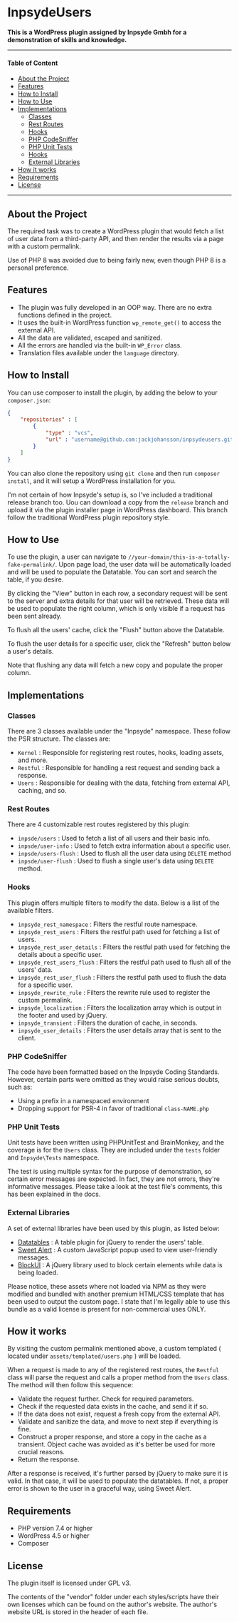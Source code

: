 # InpsydeUsers

**This is a WordPress plugin assigned by Inpsyde Gmbh for a demonstration of skills and knowledge.**

----------------------------------------------------------------

#### Table of Content

- [About the Project](#about-the-project)
- [Features](#features)
- [How to Install](#how-to-install)
- [How to Use](#how-to-use)
- [Implementations](#implementations)
    - [Classes](#imp-classes)
    - [Rest Routes](#imp-routes)
    - [Hooks](#imp-hooks)
    - [PHP CodeSniffer](#php-codesniffer)
    - [PHP Unit Tests](#php-unit-tests)
    - [Hooks](#imp-hooks)
    - [External Libraries](#external-libraries)
- [How it works](#how-it-works)
- [Requirements](#requirements)
- [License](#license)

----------------------------------------------------------------

## About the Project

The required task was to create a WordPress plugin that would fetch a list of user data from a third-party API, and then
render the results via a page with a custom permalink.

Use of PHP 8 was avoided due to being fairly new, even though PHP 8 is a personal preference.

## Features

- The plugin was fully developed in an OOP way. There are no extra functions defined in the project.
- It uses the built-in WordPress function `wp_remote_get()` to access the external API.
- All the data are validated, escaped and sanitized.
- All the errors are handled via the built-in `WP_Error` class.
- Translation files available under the `language` directory.

## How to Install

You can use composer to install the plugin, by adding the below to your `composer.json`:

```json
{
	"repositories" : [
		{
			"type" : "vcs",
			"url" : "username@github.com:jackjohansson/inpsydeusers.git"
		}
	]
}
```

You can also clone the repository using `git clone` and then run `composer install`, and it will setup a WordPress
installation for you.

I'm not certain of how Inpsyde's setup is, so I've included a traditional release branch too. Uou can download a copy
from the `release` branch and upload it via the plugin installer page in WordPress dashboard. This branch follow the
traditional WordPress plugin repository style.

## How to Use

To use the plugin, a user can navigate to `//your-domain/this-is-a-totally-fake-permalink/`. Upon page load, the user
data will be automatically loaded and will be used to populate the Datatable. You can sort and search the table, if you
desire.

By clicking the "View" button in each row, a secondary request will be sent to the server and extra details for that
user will be retrieved. These data will be used to populate the right column, which is only visible if a request has
been sent already.

To flush all the users' cache, click the "Flush" button above the Datatable.

To flush the user details for a specific user, click the "Refresh" button below a user's details.

Note that flushing any data will fetch a new copy and populate the proper column.

## Implementations

### Classes

There are 3 classes available under the "Inpsyde" namespace. These follow the PSR structure. The classes are:

- `Kernel` : Responsible for registering rest routes, hooks, loading assets, and more.
- `Restful` : Responsible for handling a rest request and sending back a response.
- `Users` : Responsible for dealing with the data, fetching from external API, caching, and so.

### Rest Routes

There are 4 customizable rest routes registered by this plugin:

- `inpsde/users` : Used to fetch a list of all users and their basic info.
- `inpsde/user-info` : Used to fetch extra information about a specific user.
- `inpsde/users-flush` : Used to flush all the user data using `DELETE` method
- `inpsde/user-flush` : Used to flush a single user's data using `DELETE` method.

### Hooks

This plugin offers multiple filters to modify the data. Below is a list of the available filters.

- `inpsyde_rest_namespace` : Filters the restful route namespace.
- `inpsyde_rest_users` : Filters the restful path used for fetching a list of users.
- `inpsyde_rest_user_details` : Filters the restful path used for fetching the details about a specific user.
- `inpsyde_rest_users_flush` : Filters the restful path used to flush all of the users' data.
- `inpsyde_rest_user_flush` : Filters the restful path used to flush the data for a specific user.
- `inpsyde_rewrite_rule` : Filters the rewrite rule used to register the custom permalink.
- `inpsyde_localization` : Filters the localization array which is output in the footer and used by jQuery.
- `inpsyde_transient` : Filters the duration of cache, in seconds.
- `inpsyde_user_details` : Filters the user details array that is sent to the client.

### PHP CodeSniffer

The code have been formatted based on the Inpsyde Coding Standards. However, certain parts were omitted as they would
raise serious doubts, such as:

- Using a prefix in a namespaced environment
- Dropping support for PSR-4 in favor of traditional `class-NAME.php`

### PHP Unit Tests

Unit tests have been written using PHPUnitTest and BrainMonkey, and the coverage is for the `Users` class. They are
included under the `tests` folder and `Inpsyde\Tests` namespace.

The test is using multiple syntax for the purpose of demonstration, so certain error messages are expected. In fact,
they are not errors, they're informative messages. Please take a look at the test file's comments, this has been
explained in the docs.

### External Libraries

A set of external libraries have been used by this plugin, as listed below:

- [Datatables](https://datatables.net/) : A table plugin for jQuery to render the users' table.
- [Sweet Alert](https://sweetalert2.github.io/) : A custom JavaScript popup used to view user-friendly messages.
- [BlockUI](https://github.com/malsup/blockui) : A jQuery library used to block certain elements while data is being
  loaded.

Please notice, these assets where not loaded via NPM as they were modified and bundled with another premium HTML/CSS
template that has been used to output the custom page. I state that I'm legally able to use this bundle as a valid
license is present for non-commercial uses ONLY.

## How it works

By visiting the custom permalink mentioned above, a custom templated ( located under `assets/templated/users.php` ) will
be loaded.

When a request is made to any of the registered rest routes, the `Restful` class will parse the request and calls a
proper method from the `Users` class. The method will then follow this sequence:

- Validate the request further. Check for required parameters.
- Check if the requested data exists in the cache, and send it if so.
- If the data does not exist, request a fresh copy from the external API.
- Validate and sanitize the data, and move to next step if everything is fine.
- Construct a proper response, and store a copy in the cache as a transient. Object cache was avoided as it's better be
  used for more crucial reasons.
- Return the response.

After a response is received, it's further parsed by jQuery to make sure it is valid. In that case, it will be used to
populate the datatables. If not, a proper error is shown to the user in a graceful way, using Sweet Alert.

## Requirements

- PHP version 7.4 or higher
- WordPress 4.5 or higher
- Composer

## License

The plugin itself is licensed under GPL v3.

The contents of the "vendor" folder under each styles/scripts have their own licenses which can be found on the author's
website. The author's website URL is stored in the header of each file.